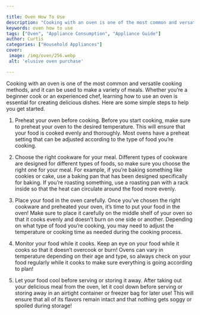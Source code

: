 ```yaml
---

title: Oven How To Use
description: "Cooking with an oven is one of the most common and versatile cooking methods, and it can be used to make a variety of meals. Wheth...get more info"
keywords: oven how to use
tags: ["Oven", "Appliance Consumption", "Appliance Guide"]
author: Curtis
categories: ["Household Appliances"]
cover: 
 image: /img/oven/256.webp
 alt: 'elusive oven purchase'

---
```


Cooking with an oven is one of the most common and versatile cooking methods, and it can be used to make a variety of meals. Whether you’re a beginner cook or an experienced chef, learning how to use an oven is essential for creating delicious dishes. Here are some simple steps to help you get started.

1. Preheat your oven before cooking. Before you start cooking, make sure to preheat your oven to the desired temperature. This will ensure that your food is cooked evenly and thoroughly. Most ovens have a preheat setting that can be adjusted according to the type of food you’re cooking.

2. Choose the right cookware for your meal. Different types of cookware are designed for different types of foods, so make sure you choose the right one for your meal. For example, if you’re baking something like cookies or cake, use a baking pan that has been designed specifically for baking. If you’re roasting something, use a roasting pan with a rack inside so that the heat can circulate around the food more evenly.

3. Place your food in the oven carefully. Once you’ve chosen the right cookware and preheated your oven, it’s time to put your food in the oven! Make sure to place it carefully on the middle shelf of your oven so that it cooks evenly and doesn’t burn on one side or another. Depending on what type of food you’re cooking, you may need to adjust the temperature or cooking time as needed during the cooking process.

4. Monitor your food while it cooks. Keep an eye on your food while it cooks so that it doesn’t overcook or burn! Ovens can vary in temperature depending on their age and type, so always check on your food regularly while it cooks to make sure everything is going according to plan!

5. Let your food cool before serving or storing it away. After taking out your delicious meal from the oven, let it cool down before serving or storing away in an airtight container or freezer bag for later use! This will ensure that all of its flavors remain intact and that nothing gets soggy or spoiled during storage!
